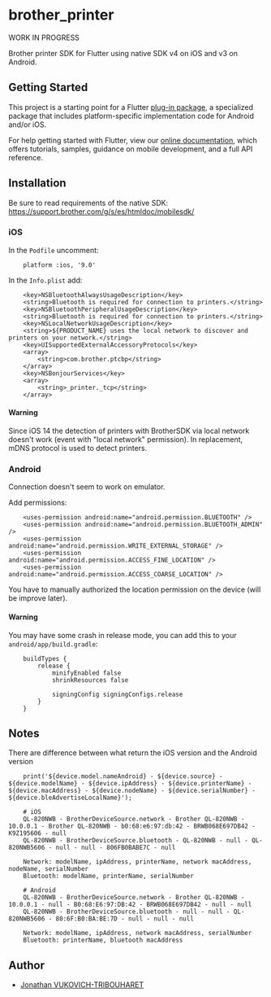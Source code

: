 # brother_printer

WORK IN PROGRESS

Brother printer SDK for Flutter using native SDK v4 on iOS and v3 on Android.

## Getting Started

This project is a starting point for a Flutter
[plug-in package](https://flutter.dev/developing-packages/),
a specialized package that includes platform-specific implementation code for
Android and/or iOS.

For help getting started with Flutter, view our 
[online documentation](https://flutter.dev/docs), which offers tutorials, 
samples, guidance on mobile development, and a full API reference.

## Installation

Be sure to read requirements of the native SDK:
https://support.brother.com/g/s/es/htmldoc/mobilesdk/

### iOS

In the `Podfile` uncomment:

```
    platform :ios, '9.0'
```

In the `Info.plist` add:

```
    <key>NSBluetoothAlwaysUsageDescription</key>
    <string>Bluetooth is required for connection to printers.</string>
    <key>NSBluetoothPeripheralUsageDescription</key>
    <string>Bluetooth is required for connection to printers.</string>
    <key>NSLocalNetworkUsageDescription</key>
    <string>${PRODUCT_NAME} uses the local network to discover and printers on your network.</string>
    <key>UISupportedExternalAccessoryProtocols</key>
    <array>
        <string>com.brother.ptcbp</string>
    </array>
    <key>NSBonjourServices</key>
    <array>
        <string>_printer._tcp</string>
    </array>
```

#### Warning

Since iOS 14 the detection of printers with BrotherSDK via local network doesn't work (event with "local network" permission).
In replacement, mDNS protocol is used to detect printers.

### Android

Connection doesn't seem to work on emulator.

Add permissions:

```
    <uses-permission android:name="android.permission.BLUETOOTH" />
    <uses-permission android:name="android.permission.BLUETOOTH_ADMIN" />
    <uses-permission android:name="android.permission.WRITE_EXTERNAL_STORAGE" />
    <uses-permission android:name="android.permission.ACCESS_FINE_LOCATION" />
    <uses-permission android:name="android.permission.ACCESS_COARSE_LOCATION" />
```

You have to manually authorized the location permission on the device (will be improve later).

#### Warning

You may have some crash in release mode, you can add this to your `android/app/build.gradle`:

```
    buildTypes {
        release {
            minifyEnabled false
            shrinkResources false

            signingConfig signingConfigs.release
        }
    }
```


## Notes

There are difference between what return the iOS version and the Android version

```
    print('${device.model.nameAndroid} - ${device.source} - ${device.modelName} - ${device.ipAddress} - ${device.printerName} - ${device.macAddress} - ${device.nodeName} - ${device.serialNumber} - ${device.bleAdvertiseLocalName}');

    # iOS
    QL-820NWB - BrotherDeviceSource.network - Brother QL-820NWB - 10.0.0.1 - Brother QL-820NWB - b0:68:e6:97:db:42 - BRWB068E697DB42 - K9Z195606 - null
    QL-820NWB - BrotherDeviceSource.bluetooth - QL-820NWB - null - QL-820NWB5606 - null - null - 806FB0BABE7C - null

    Network: modelName, ipAddress, printerName, network macAddress, nodeName, serialNumber
    Bluetooth: modelName, printerName, serialNumber

    # Android
    QL-820NWB - BrotherDeviceSource.network - Brother QL-820NWB - 10.0.0.1 - null - B0:68:E6:97:DB:42 - BRWB068E697DB42 - null - null
    QL-820NWB - BrotherDeviceSource.bluetooth - null - null - QL-820NWB5606 - 80:6F:B0:BA:BE:7D - null - null - null

    Network: modelName, ipAddress, network macAddress, serialNumber
    Bluetooth: printerName, bluetooth macAddress
```

## Author

- [Jonathan VUKOVICH-TRIBOUHARET](https://github.com/jonathantribouharet)


